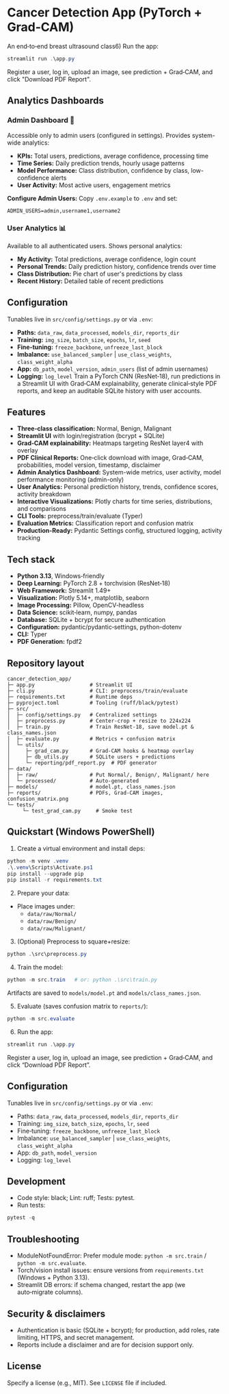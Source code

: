 # Cancer Detection App (PyTorch + Grad‑CAM)

An end‑to‑end breast ultrasound class6) Run the app:
```powershell
streamlit run .\app.py
```
Register a user, log in, upload an image, see prediction + Grad‑CAM, and click "Download PDF Report".

## Analytics Dashboards

### Admin Dashboard 🔐
Accessible only to admin users (configured in settings). Provides system-wide analytics:
- **KPIs:** Total users, predictions, average confidence, processing time
- **Time Series:** Daily prediction trends, hourly usage patterns
- **Model Performance:** Class distribution, confidence by class, low-confidence alerts
- **User Activity:** Most active users, engagement metrics

**Configure Admin Users:**
Copy `.env.example` to `.env` and set:
```env
ADMIN_USERS=admin,username1,username2
```

### User Analytics 📊
Available to all authenticated users. Shows personal analytics:
- **My Activity:** Total predictions, average confidence, login count
- **Personal Trends:** Daily prediction history, confidence trends over time
- **Class Distribution:** Pie chart of user's predictions by class
- **Recent History:** Detailed table of recent predictions

## Configuration
Tunables live in `src/config/settings.py` or via `.env`:
- **Paths:** `data_raw`, `data_processed`, `models_dir`, `reports_dir`
- **Training:** `img_size`, `batch_size`, `epochs`, `lr`, `seed`
- **Fine‑tuning:** `freeze_backbone`, `unfreeze_last_block`
- **Imbalance:** `use_balanced_sampler` | `use_class_weights`, `class_weight_alpha`
- **App:** `db_path`, `model_version`, `admin_users` (list of admin usernames)
- **Logging:** `log_level` Train a PyTorch CNN (ResNet‑18), run predictions in a Streamlit UI with Grad‑CAM explainability, generate clinical‑style PDF reports, and keep an auditable SQLite history with user accounts.

## Features
- **Three‑class classification:** Normal, Benign, Malignant
- **Streamlit UI** with login/registration (bcrypt + SQLite)
- **Grad‑CAM explainability:** Heatmaps targeting ResNet layer4 with overlay
- **PDF Clinical Reports:** One‑click download with image, Grad‑CAM, probabilities, model version, timestamp, disclaimer
- **Admin Analytics Dashboard:** System-wide metrics, user activity, model performance monitoring (admin-only)
- **User Analytics:** Personal prediction history, trends, confidence scores, activity breakdown
- **Interactive Visualizations:** Plotly charts for time series, distributions, and comparisons
- **CLI Tools:** preprocess/train/evaluate (Typer)
- **Evaluation Metrics:** Classification report and confusion matrix
- **Production-Ready:** Pydantic Settings config, structured logging, activity tracking

## Tech stack
- **Python 3.13**, Windows‑friendly
- **Deep Learning:** PyTorch 2.8 + torchvision (ResNet‑18)
- **Web Framework:** Streamlit 1.49+
- **Visualization:** Plotly 5.14+, matplotlib, seaborn
- **Image Processing:** Pillow, OpenCV‑headless
- **Data Science:** scikit‑learn, numpy, pandas
- **Database:** SQLite + bcrypt for secure authentication
- **Configuration:** pydantic/pydantic‑settings, python-dotenv
- **CLI:** Typer
- **PDF Generation:** fpdf2

## Repository layout
```
cancer_detection_app/
├─ app.py                  # Streamlit UI
├─ cli.py                  # CLI: preprocess/train/evaluate
├─ requirements.txt        # Runtime deps
├─ pyproject.toml          # Tooling (ruff/black/pytest)
├─ src/
│  ├─ config/settings.py   # Centralized settings
│  ├─ preprocess.py        # Center‑crop + resize to 224x224
│  ├─ train.py             # Train ResNet‑18, save model.pt & class_names.json
│  ├─ evaluate.py          # Metrics + confusion matrix
│  └─ utils/
│     ├─ grad_cam.py       # Grad‑CAM hooks & heatmap overlay
│     ├─ db_utils.py       # SQLite users + predictions
│     └─ reporting/pdf_report.py  # PDF generator
├─ data/
│  ├─ raw/                 # Put Normal/, Benign/, Malignant/ here
│  └─ processed/           # Auto‑generated
├─ models/                 # model.pt, class_names.json
├─ reports/                # PDFs, Grad‑CAM images, confusion_matrix.png
└─ tests/
	 └─ test_grad_cam.py     # Smoke test
```

## Quickstart (Windows PowerShell)
1) Create a virtual environment and install deps:
```powershell
python -m venv .venv
.\.venv\Scripts\Activate.ps1
pip install --upgrade pip
pip install -r requirements.txt
```

2) Prepare your data:
- Place images under:
	- `data/raw/Normal/`
	- `data/raw/Benign/`
	- `data/raw/Malignant/`

3) (Optional) Preprocess to square+resize:
```powershell
python .\src\preprocess.py
```

4) Train the model:
```powershell
python -m src.train   # or: python .\src\train.py
```
Artifacts are saved to `models/model.pt` and `models/class_names.json`.

5) Evaluate (saves confusion matrix to `reports/`):
```powershell
python -m src.evaluate
```

6) Run the app:
```powershell
streamlit run .\app.py
```
Register a user, log in, upload an image, see prediction + Grad‑CAM, and click “Download PDF Report”.

## Configuration
Tunables live in `src/config/settings.py` or via `.env`:
- Paths: `data_raw`, `data_processed`, `models_dir`, `reports_dir`
- Training: `img_size`, `batch_size`, `epochs`, `lr`, `seed`
- Fine‑tuning: `freeze_backbone`, `unfreeze_last_block`
- Imbalance: `use_balanced_sampler` | `use_class_weights`, `class_weight_alpha`
- App: `db_path`, `model_version`
- Logging: `log_level`

## Development
- Code style: black; Lint: ruff; Tests: pytest.
- Run tests:
```powershell
pytest -q
```

## Troubleshooting
- ModuleNotFoundError: Prefer module mode: `python -m src.train` / `python -m src.evaluate`.
- Torch/vision install issues: ensure versions from `requirements.txt` (Windows + Python 3.13).
- Streamlit DB errors: if schema changed, restart the app (we auto‑migrate columns).

## Security & disclaimers
- Authentication is basic (SQLite + bcrypt); for production, add roles, rate limiting, HTTPS, and secret management.
- Reports include a disclaimer and are for decision support only.

## License
Specify a license (e.g., MIT). See `LICENSE` file if included.
